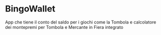 # BingoWallet
App che tiene il conto del saldo per i giochi come la Tombola e calcolatore dei montepremi per Tombola e Mercante in Fiera integrato
